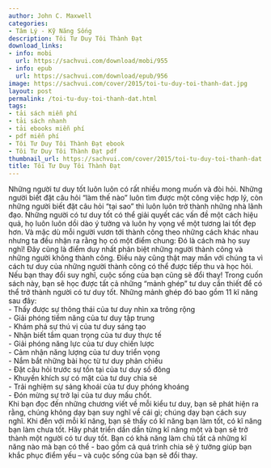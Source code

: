 ```yaml
---
author: John C. Maxwell
categories:
- Tâm Lý - Kỹ Năng Sống
description: Tôi Tư Duy Tôi Thành Đạt
download_links:
- info: mobi
  url: https://sachvui.com/download/mobi/955
- info: epub
  url: https://sachvui.com/download/epub/956
image: https://sachvui.com/cover/2015/toi-tu-duy-toi-thanh-dat.jpg
layout: post
permalink: /toi-tu-duy-toi-thanh-dat.html
tags:
- tải sách miễn phí
- tải sách nhanh
- tải ebooks miễn phí
- pdf miễn phí
- Tôi Tư Duy Tôi Thành Đạt ebook
- Tôi Tư Duy Tôi Thành Đạt pdf
thumbnail_url: https://sachvui.com/cover/2015/toi-tu-duy-toi-thanh-dat.jpg
title: Tôi Tư Duy Tôi Thành Đạt
---
```


 <div class="item-desc text-justify"> Những người tư duy tốt luôn luôn có rất nhiều mong muốn và đòi hỏi. Những người biết đặt câu hỏi “làm thế nào” luôn tìm được một công việc hợp lý, còn những người biết đặt câu hỏi “tại sao” thì luôn luôn trở thành những nhà lãnh đạo. Những người có tư duy tốt có thể giải quyết các vấn đề một cách hiệu quả, họ luôn luôn dồi dào ý tưởng và luôn hy vọng về một tương lai tốt đẹp hơn. Và mặc dù mỗi người vươn tới thành công theo những cách khác nhau nhưng ta đều nhận ra rằng họ có một điểm chung: Đó là cách mà họ suy nghĩ! Đây cũng là điểm duy nhất phân biệt những người thành công và những người không thành công. Điều này cũng thật may mắn với chúng ta vì cách tư duy của những người thành công có thể được tiếp thu và học hỏi. Nếu bạn thay đổi suy nghĩ, cuộc sống của bạn cũng sẽ đổi thay! Trong cuốn sách này, bạn sẽ học được tất cả những “mảnh ghép” tư duy cần thiết để có thể trở thành người có tư duy tốt. Những mảnh ghép đó bao gồm 11 kĩ năng sau đây:<br> - Thấy được sự thông thái của tư duy nhìn xa trông rộng<br> - Giải phóng tiềm năng của tư duy tập trung<br> - Khám phá sự thú vị của tư duy sáng tạo<br> - Nhận biết tầm quan trọng của tư duy thực tế<br> - Giải phóng năng lực của tư duy chiến lược<br> - Cảm nhận năng lượng của tư duy triển vọng<br> - Nắm bắt những bài học từ tư duy phản chiếu<br> - Đặt câu hỏi trước sự tồn tại của tư duy số đông<br> - Khuyến khích sự có mặt của tư duy chia sẻ<br> - Trải nghiệm sự sảng khoái của tư duy phóng khoáng<br> - Đón mừng sự trở lại của tư duy mấu chốt.<br> Khi bạn đọc đến những chương viết về mỗi kiểu tư duy, bạn sẽ phát hiện ra rằng, chúng không dạy bạn suy nghĩ về cái gì; chúng dạy bạn cách suy nghĩ. Khi đến với mỗi kĩ năng, bạn sẽ thấy có kĩ năng bạn làm tốt, có kĩ năng bạn làm chưa tốt. Hãy phát triển dần dần từng kĩ năng một và bạn sẽ trở thành một người có tư duy tốt. Bạn có khả năng làm chủ tất cả những kĩ năng nào mà bạn có thể - bao gồm cả quá trình chia sẽ ý tưởng giúp bạn khắc phục điểm yếu – và cuộc sống của bạn sẽ đổi thay. </div>